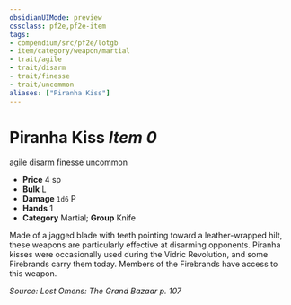 ```yaml
---
obsidianUIMode: preview
cssclass: pf2e,pf2e-item
tags:
- compendium/src/pf2e/lotgb
- item/category/weapon/martial
- trait/agile
- trait/disarm
- trait/finesse
- trait/uncommon
aliases: ["Piranha Kiss"]
---
```

# Piranha Kiss *Item 0*  
[agile](rules/traits/agile.md "Agile Weapon Trait")  [disarm](rules/traits/disarm.md "Disarm Weapon Trait")  [finesse](rules/traits/finesse.md "Finesse Weapon Trait")  [uncommon](rules/traits/uncommon.md "Uncommon Rarity Trait")  

- **Price** 4 sp
- **Bulk** L
- **Damage** `1d6` P
- **Hands** 1
- **Category** Martial; **Group** Knife 

Made of a jagged blade with teeth pointing toward a leather-wrapped hilt, these weapons are particularly effective at disarming opponents. Piranha kisses were occasionally used during the Vidric Revolution, and some Firebrands carry them today. Members of the Firebrands have access to this weapon.

*Source: Lost Omens: The Grand Bazaar p. 107*